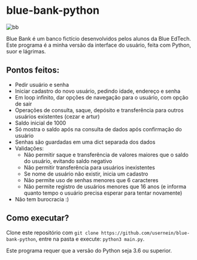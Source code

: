 # blue-bank-python
![bb](https://user-images.githubusercontent.com/29507335/113351651-8c269d00-9311-11eb-9529-073df170a292.jpeg)

Blue Bank é um banco fictício desenvolvidos pelos alunos da Blue EdTech. Este programa é a minha versão da interface do usuário, feita com Python, suor e lágrimas.

## Pontos feitos:
- Pedir usuário e senha
- Iniciar cadastro do novo usuário, pedindo idade, endereço e senha
- Em loop infinito, dar opções de navegação para o usuário, com opção de sair
- Operações de consulta, saque, depósito e transferência para outros usuários existentes (cezar e artur)
- Saldo inicial de 1000
- Só mostra o saldo após na consulta de dados após confirmação do usuário
- Senhas são guardadas em uma dict separada dos dados
- Validações:
  - Não permitir saque e transferência de valores maiores que o saldo do usuário, evitando saldo negativo
  - Não permitir transferência para usuários inexistentes
  - Se nome de usuário não existir, inicia um cadastro
  - Não permite uso de senhas menores que 6 caracteres
  - Não permite registro de usuários menores que 16 anos (e informa quanto tempo o usuário precisa esperar para tentar novamente)
- Não tem burocracia :)

## Como executar?
Clone este repositório com `git clone https://github.com/usernein/blue-bank-python`, entre na pasta e execute: `python3 main.py`.

Este programa requer que a versão do Python seja 3.6 ou superior.